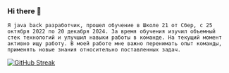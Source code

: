 ### Hi there 👋

`Я java back разработчик, прошел обучение в Школе 21 от Сбер, с 25 октября 2022 по 20 декабря 2024.
За время обучения изучил объемный стек технологий и улучшил навыки работы в команде.
На текущий момент активно ищу работу.
В моей работе мне важно перенимать опыт команды, применять новые знания относительно поставленных задач.`



<!--


**ivanview23/ivanview23** is a ✨ _special_ ✨ repository because its `README.md` (this file) appears on your GitHub profile.

Here are some ideas to get you started:

- 🔭 I’m currently working on ...
- 🌱 I’m currently learning ...
- 👯 I’m looking to collaborate on ...
- 🤔 I’m looking for help with ...
- 💬 Ask me about ...
- 📫 How to reach me: ...
- 😄 Pronouns: ...
- ⚡ Fun fact: ...
-->

[![GitHub Streak](https://streak-stats.demolab.com/ivanview23=DenverCoder1)](https://git.io/streak-stats)
